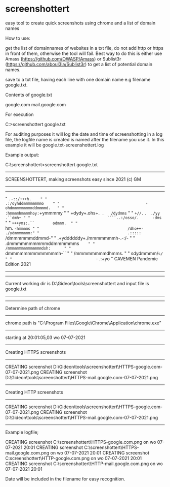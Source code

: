 # screenshottert
easy tool to create quick screenshots using chrome and a list of domain names

How to use:

get the list of domainnames of websites in a txt file, do not add http or https in front of them, otherwise the tool will fail.
Best way to do this is either use Amass (https://github.com/OWASP/Amass) or Sublist3r (https://github.com/aboul3la/Sublist3r) to get a list of potential domain names.

save to a txt file, having each line with one domain name e.g filename google.txt.

Contents of google.txt

google.com
mail.google.com

For execution 

C:\>screenshottert google.txt

For auditing purposes it will log the date and time of screenshotting in a log file, the logfile name is created is named after the filename you use it.
In this example it will be google.txt-screenshottert.log

Example output:


C:\screenshottert>screenshottert google.txt
____________________________________________________________________________________________________________________________
SCREENSHOTTERT, making screenshots easy since 2021 (c) GM
____________________________________________________________________________________________________________________________
____________________________________________________________________________________________________________________________
"                                               `.-::/+++h.    "
"                                         .:/oyhddmmmmmmmmo    "
"                                      -ohdmmmmmmmmmddmmmmd.   "
"                                    :hmmmmhmmmmhoy:`+ymmmmy   "
"                                   +dydy+.ohs+.` .   /dydmms` "
"                                  `+//.`  .`  ./yy`  `.``dmh+ "
"                                  ````..:/osso/.      -dms`   "
"                                   `+++yms:.``        odmmm.  "
"                                       `hm.          `-hmmmms "
"                                       /dho++-    ./ydmmmmmmm:"
"                                       .:::::`   /dmmmmmmddmmd-"
"                                   .+yddddddy+./mmmmmmmh-.-:/- "
"                                   .dmmmmmmmmmmddmmmmmms`     "
"                                   /mmmmmmmmmmmmmmmdsh:      "
"                                   `dmmmmmmmmmmmmmh-``      "
"                                    /mmmmmmmmdhmms.        "
"                                     sdydmmmm/`s/          "
"                                     `- .:+yo     "
                           CAVEMEN Pandemic Edition 2021
____________________________________________________________________________________________________________________________
____________________________________________________________________________________________________________________________
Current working dir is D:\Gideon\tools\screenshottert and input file is google.txt
____________________________________________________________________________________________________________________________
____________________________________________________________________________________________________________________________
Determine path of chrome
____________________________________________________________________________________________________________________________
chrome path is "C:\Program Files\Google\Chrome\Application\chrome.exe"
____________________________________________________________________________________________________________________________
starting at 20:01:05,03 wo 07-07-2021
____________________________________________________________________________________________________________________________
Creating HTTPS screenshots
____________________________________________________________________________________________________________________________
CREATING screenshot D:\Gideon\tools\screenshottert\HTTPS-google.com-07-07-2021.png
CREATING screenshot D:\Gideon\tools\screenshottert\HTTPS-mail.google.com-07-07-2021.png
____________________________________________________________________________________________________________________________
Creating HTTP screenshots
____________________________________________________________________________________________________________________________
CREATING screenshot D:\Gideon\tools\screenshottert\HTTPS-google.com-07-07-2021.png
CREATING screenshot D:\Gideon\tools\screenshottert\HTTPS-mail.google.com-07-07-2021.png
____________________________________________________________________________________________________________________________

Example logfile; 

CREATING screenshot C:\screenshottert\HTTPS-google.com.png on wo 07-07-2021 20:01 
CREATING screenshot C:\screenshottert\HTTPS-mail.google.com.png on wo 07-07-2021 20:01 
CREATING screenshot C:screenshottert\HTTP-google.com.png on wo 07-07-2021 20:01  
CREATING screenshot C:\screenshottert\HTTP-mail.google.com.png on wo 07-07-2021 20:01  

Date will be included in the filename for easy recognition.
